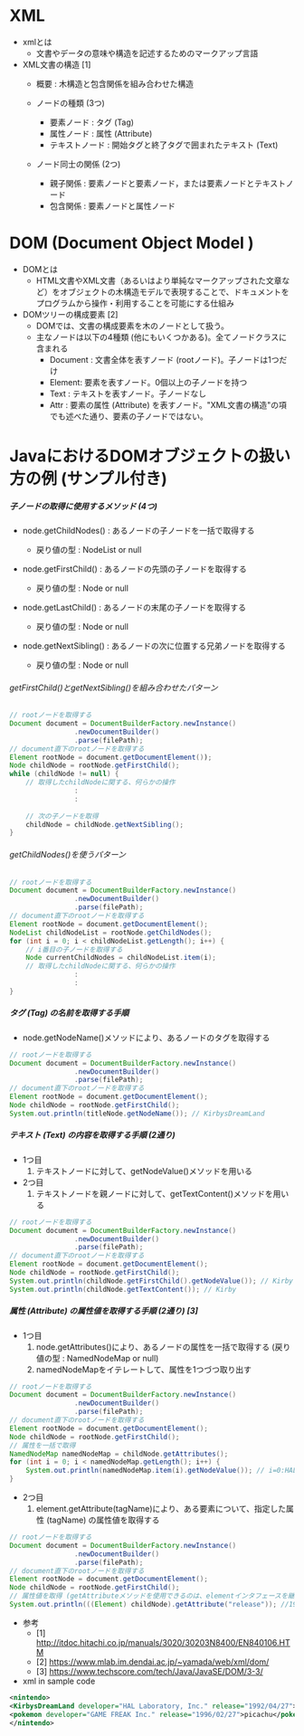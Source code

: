 # XML
 * xmlとは
   - 文書やデータの意味や構造を記述するためのマークアップ言語
 * XML文書の構造 [1]
    - 概要 : 木構造と包含関係を組み合わせた構造

    - ノードの種類 (3つ)
        - 要素ノード : タグ (Tag)
        - 属性ノード : 属性 (Attribute)
        - テキストノード : 開始タグと終了タグで囲まれたテキスト (Text)

    - ノード同士の関係 (2つ)
        - 親子関係 : 要素ノードと要素ノード，または要素ノードとテキストノード
        - 包含関係 : 要素ノードと属性ノード

# DOM (Document Object Model )
* DOMとは
     - HTML文書やXML文書（あるいはより単純なマークアップされた文章など）をオブジェクトの木構造モデルで表現することで、ドキュメントをプログラムから操作・利用することを可能にする仕組み
* DOMツリーの構成要素 [2]
    - DOMでは、文書の構成要素を木のノードとして扱う。
    - 主なノードは以下の4種類 (他にもいくつかある)。全てノードクラスに含まれる
        - Document : 文書全体を表すノード (rootノード)。子ノードは1つだけ
        - Element: 要素を表すノード。0個以上の子ノードを持つ
        - Text : テキストを表すノード。子ノードなし
        - Attr : 要素の属性 (Attribute) を表すノード。"XML文書の構造"の項でも述べた通り、要素の子ノードではない。

# JavaにおけるDOMオブジェクトの扱い方の例 (サンプル付き)
##### 子ノードの取得に使用するメソッド (4つ)
 * node.getChildNodes() : あるノードの子ノードを一括で取得する
     - 戻り値の型 : NodeList or null

 * node.getFirstChild() : あるノードの先頭の子ノードを取得する
     - 戻り値の型 : Node or null

 * node.getLastChild() : あるノードの末尾の子ノードを取得する
     - 戻り値の型 : Node or null

 * node.getNextSibling() : あるノードの次に位置する兄弟ノードを取得する
     - 戻り値の型 : Node or null

###### getFirstChild()とgetNextSibling()を組み合わせたパターン

``` java
// rootノードを取得する
Document document = DocumentBuilderFactory.newInstance()
                .newDocumentBuilder()
                .parse(filePath);
// document直下のrootノードを取得する
Element rootNode = document.getDocumentElement());
Node childNode = rootNode.getFirstChild();
while (childNode != null) {
	// 取得したchildNodeに関する、何らかの操作
				:
				:
	
	// 次の子ノードを取得
	childNode = childNode.getNextSibling();
}
```
###### getChildNodes()を使うパターン

``` java
// rootノードを取得する
Document document = DocumentBuilderFactory.newInstance()
                .newDocumentBuilder()
                .parse(filePath);
// document直下のrootノードを取得する
Element rootNode = document.getDocumentElement();
NodeList childNodeList = rootNode.getChildNodes();
for (int i = 0; i < childNodeList.getLength(); i++) {
	// i番目の子ノードを取得する
	Node currentChildNodes = childNodeList.item(i);
	// 取得したchildNodeに関する、何らかの操作
				:
				:
}
```

##### タグ (Tag) の名前を取得する手順
 * node.getNodeName()メソッドにより、あるノードのタグを取得する
  
``` java
// rootノードを取得する
Document document = DocumentBuilderFactory.newInstance()
                .newDocumentBuilder()
                .parse(filePath);
// document直下のrootノードを取得する
Element rootNode = document.getDocumentElement();
Node childNode = rootNode.getFirstChild();
System.out.println(titleNode.getNodeName()); // KirbysDreamLand
```

##### テキスト (Text) の内容を取得する手順 (2通り)
 * 1つ目
     1. テキストノードに対して、getNodeValue()メソッドを用いる
 * 2つ目
     1. テキストノードを親ノードに対して、getTextContent()メソッドを用いる
 
``` java
// rootノードを取得する
Document document = DocumentBuilderFactory.newInstance()
                .newDocumentBuilder()
                .parse(filePath);
// document直下のrootノードを取得する
Element rootNode = document.getDocumentElement();
Node childNode = rootNode.getFirstChild();
System.out.println(childNode.getFirstChild().getNodeValue()); // Kirby
System.out.println(childNode.getTextContent()); // Kirby
```

##### 属性 (Attribute) の属性値を取得する手順 (2通り) [3]
 * 1つ目
     1. node.getAttributes()により、あるノードの属性を一括で取得する (戻り値の型 : NamedNodeMap or null)
     1. namedNodeMapをイテレートして、属性を1つづつ取り出す
    
``` java
// rootノードを取得する
Document document = DocumentBuilderFactory.newInstance()
                .newDocumentBuilder()
                .parse(filePath);
// document直下のrootノードを取得する
Element rootNode = document.getDocumentElement();
Node childNode = rootNode.getFirstChild();
// 属性を一括で取得
NamedNodeMap namedNodeMap = childNode.getAttributes();
for (int i = 0; i < namedNodeMap.getLength(); i++) {
    System.out.println(namedNodeMap.item(i).getNodeValue()); // i=0:HAL Laboratory, Inc. i=1:1992/04/27
} 
```
 * 2つ目
     1. element.getAttribute(tagName)により、ある要素について、指定した属性 (tagName) の属性値を取得する

``` java
// rootノードを取得する
Document document = DocumentBuilderFactory.newInstance()
                .newDocumentBuilder()
                .parse(filePath);
// document直下のrootノードを取得する
Element rootNode = document.getDocumentElement();
Node childNode = rootNode.getFirstChild();
// 属性値を取得 (getAttributeメソッドを使用できるのは、elementインタフェースを継承したオブジェクトのみ。そのためキャストしている)
System.out.println(((Element) childNode).getAttribute("release")); //1992/04/27
```
 * 参考
    - [1] http://itdoc.hitachi.co.jp/manuals/3020/30203N8400/EN840106.HTM
    - [2] https://www.mlab.im.dendai.ac.jp/~yamada/web/xml/dom/
    - [3] https://www.techscore.com/tech/Java/JavaSE/DOM/3-3/  
 * xml in sample code
 
```xml
<nintendo>
<KirbysDreamLand developer="HAL Laboratory, Inc." release="1992/04/27">Kirby</KirbysDreamLand>
<pokemon developer="GAME FREAK Inc." release="1996/02/27">picachu</pokemon>
</nintendo>
```